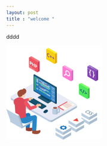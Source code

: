 ```yaml
---
layout: post
title : "welcome " 
---
```

dddd

<img src="../images/2024-09-30-first/development-4536630_1280.png" alt="development-4536630_1280" style="zoom:25%;" />